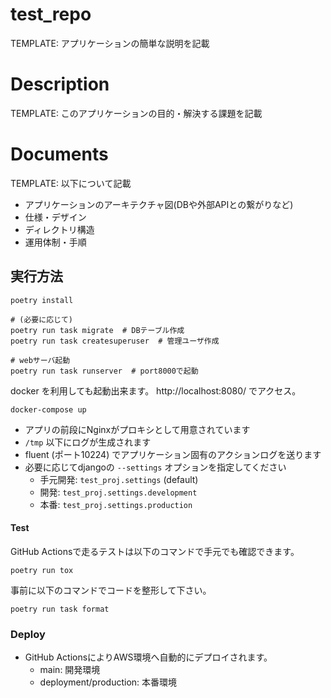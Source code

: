 # test_repo

TEMPLATE: アプリケーションの簡単な説明を記載

# Description

TEMPLATE: このアプリケーションの目的・解決する課題を記載


# Documents

TEMPLATE: 以下について記載

* アプリケーションのアーキテクチャ図(DBや外部APIとの繋がりなど)
* 仕様・デザイン
* ディレクトリ構造
* 運用体制・手順



## 実行方法

```
poetry install

# (必要に応じて)
poetry run task migrate  # DBテーブル作成
poetry run task createsuperuser  # 管理ユーザ作成

# webサーバ起動
poetry run task runserver  # port8000で起動
```

docker を利用しても起動出来ます。 http://localhost:8080/ でアクセス。

```
docker-compose up
```

* アプリの前段にNginxがプロキシとして用意されています
* `/tmp` 以下にログが生成されます
* fluent (ポート10224) でアプリケーション固有のアクションログを送ります
* 必要に応じてdjangoの `--settings` オプションを指定してください
    * 手元開発: `test_proj.settings` (default)
    * 開発: `test_proj.settings.development`
    * 本番: `test_proj.settings.production`


#### Test

GitHub Actionsで走るテストは以下のコマンドで手元でも確認できます。

```
poetry run tox
```

事前に以下のコマンドでコードを整形して下さい。
```
poetry run task format
```


### Deploy

* GitHub ActionsによりAWS環境へ自動的にデプロイされます。
    * main: 開発環境
    * deployment/production: 本番環境
